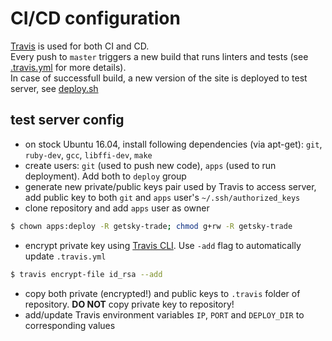 # CI/CD configuration

[Travis](https://travis-ci.org/) is used for both CI and CD. <br />
Every push to `master` triggers a new build that runs linters and tests (see [.travis.yml](https://github.com/AlexSugak/getsky-trade/blob/master/.travis.yml) for more details). <br />
In case of successfull build, a new version of the site is deployed to test server, see [deploy.sh](https://github.com/AlexSugak/getsky-trade/blob/master/.travis/deploy.sh)

## test server config
- on stock Ubuntu 16.04, install following dependencies (via apt-get): `git`, `ruby-dev`, `gcc`, `libffi-dev`, `make`
- create users: `git` (used to push new code), `apps` (used to run deployment). Add both to `deploy` group
- generate new private/public keys pair used by Travis to access server, add public key to both `git` and `apps` user's `~/.ssh/authorized_keys`
- clone repository and add `apps` user as owner
```sh
$ chown apps:deploy -R getsky-trade; chmod g+rw -R getsky-trade
```
- encrypt private key using [Travis CLI](https://github.com/travis-ci/travis.rb#installation). Use `-add` flag to automatically update `.travis.yml` 
```sh
$ travis encrypt-file id_rsa --add
```
- copy both private (encrypted!) and public keys to `.travis` folder of repository. **DO NOT** copy private key to repository!
- add/update Travis environment variables `IP`, `PORT` and `DEPLOY_DIR` to corresponding values